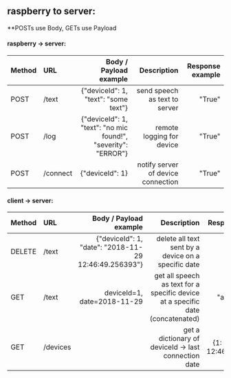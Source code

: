 ## raspberry to server:
**POSTs use Body, GETs use Payload

#### raspberry -> server:

| Method        | URL         | Body / Payload example  					                    | Description                                                                      | Response example
| ------------- |:------------| -----: 							  			                    | ---: 		                                                                       | ---: 
|POST           | /text 	  | {"deviceId": 1, "text": "some text"}                            | send speech as text to server                                                    | "True"
|POST           | /log        | {"deviceId": 1, "text": "no mic found!", "severity": "ERROR"}	| remote logging for device                                                        | "True"
|POST           | /connect    | {"deviceId": 1}                             	                | notify server of device connection                                               | "True"

#### client -> server:

| Method        | URL         | Body / Payload example  					                    | Description                                                                      | Response example
| ------------- |:------------| -----: 							  			                    | ---: 		                                                                       | ---: 
|DELETE         | /text 	  | {"deviceId": 1, "date": "2018-11-29 12:46:49.256393"}           | delete all text sent by a device on a specific date                              | "True"
|GET  			| /text       | deviceId=1, date=2018-11-29	    								| get all speech as text for a specific device at a specific date (concatenated)   | "a lot of speech"
|GET  			| /devices    | 								                    			| get a dictionary of deviceId -> last connection date                             | {1: "2018-11-29 12:46:49.256393"}


